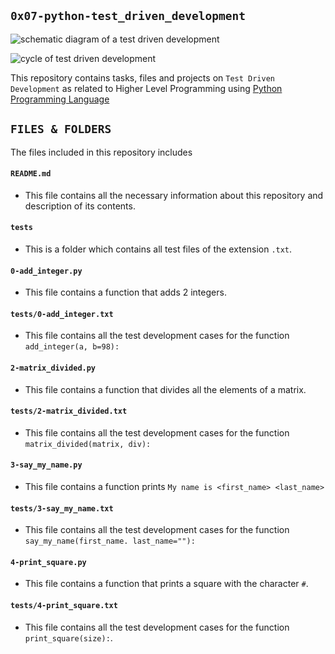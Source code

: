 ## `0x07-python-test_driven_development`

![schematic diagram of a test driven development](https://www.xenonstack.com/hubfs/images/xenonstack-test-driven-development-tools-best-practices.png)

![cycle of test driven development](https://files.realpython.com/media/tdd.0904607f8ec9.png)

This repository contains tasks, files and projects on `Test Driven Development` as related to Higher Level Programming using [Python Programming Language](https://en.wikipedia.org/wiki/Python_(programming_language))

## `FILES & FOLDERS`

The files included in this repository includes

#### `README.md`
  - This file contains all the necessary information about this repository and description of its contents.

#### `tests`
  - This is a folder which contains all test files of the extension `.txt`.

#### `0-add_integer.py`
  - This file contains a function that adds 2 integers.

#### `tests/0-add_integer.txt`
  - This file contains all the test development cases for the function `add_integer(a, b=98):`

#### `2-matrix_divided.py`
  - This file contains a function that divides all the elements of a matrix.

#### `tests/2-matrix_divided.txt`
  - This file contains all the test development cases for the function `matrix_divided(matrix, div):`
#### `3-say_my_name.py`
  - This file contains a function prints `My name is <first_name> <last_name>`

#### `tests/3-say_my_name.txt`
  - This file contains all the test development cases for the function `say_my_name(first_name. last_name=""):`

#### `4-print_square.py`
  - This file contains a function that prints a square with the character `#`.

#### `tests/4-print_square.txt`
  - This file contains all the test development cases for the function `print_square(size):`.
